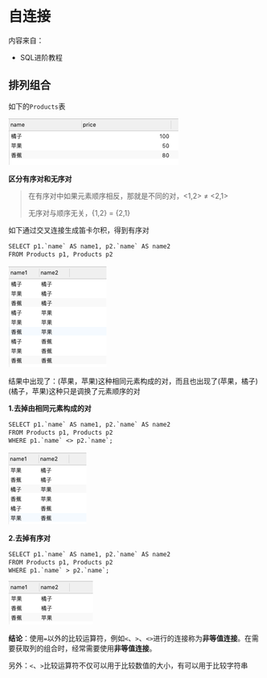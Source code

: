 # 自连接

内容来自：

+ SQL进阶教程

## 排列组合

如下的`Products`表

![009](https://github.com/winfredzen/JavaEE-Basic/blob/master/MySQL/images/009.png)

**区分有序对和无序对**

> 在有序对中如果元素顺序相反，那就是不同的对，<1,2> ≠ <2,1>
>
> 无序对与顺序无关，{1,2} = {2,1}

如下通过交叉连接生成笛卡尔积，得到有序对

```mysql
SELECT p1.`name` AS name1, p2.`name` AS name2 
FROM Products p1, Products p2
```

![010](https://github.com/winfredzen/JavaEE-Basic/blob/master/MySQL/images/010.png)

结果中出现了：(苹果，苹果)这种相同元素构成的对，而且也出现了(苹果，橘子) (橘子，苹果)这种只是调换了元素顺序的对

**1.去掉由相同元素构成的对**

```mysql
SELECT p1.`name` AS name1, p2.`name` AS name2 
FROM Products p1, Products p2
WHERE p1.`name` <> p2.`name`;
```

![011](https://github.com/winfredzen/JavaEE-Basic/blob/master/MySQL/images/011.png)

**2.去掉有序对**

```mysql
SELECT p1.`name` AS name1, p2.`name` AS name2 
FROM Products p1, Products p2
WHERE p1.`name` > p2.`name`;
```

![012](https://github.com/winfredzen/JavaEE-Basic/blob/master/MySQL/images/012.png)

**结论**：使用`=`以外的比较运算符，例如`<`、`>`、`<>`进行的连接称为**非等值连接**。在需要获取列的组合时，经常需要使用**非等值连接**。

另外：`<`、`>`比较运算符不仅可以用于比较数值的大小，有可以用于比较字符串













